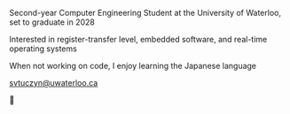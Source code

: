 Second-year Computer Engineering Student at the University of Waterloo, set to graduate in 2028

Interested in register-transfer level, embedded software, and real-time operating systems

When not working on code, I enjoy learning the Japanese language

svtuczyn@uwaterloo.ca

🌸
